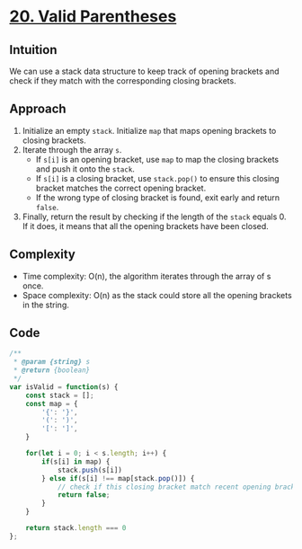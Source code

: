 # [20. Valid Parentheses](https://leetcode.com/problems/valid-parentheses/description/)

## Intuition
We can use a stack data structure to keep track of opening brackets and check if they match with the corresponding closing brackets.

## Approach
1. Initialize an empty `stack`. Initialize `map` that maps opening brackets to closing brackets.
2. Iterate through the array `s`.
   - If `s[i]` is an opening bracket, use `map` to map the closing brackets and push it onto the `stack`.
   - If `s[i]` is a closing bracket, use `stack.pop()` to ensure this closing bracket matches the correct opening bracket.
   - If the wrong type of closing bracket is found, exit early and return `false`.
3. Finally, return the result by checking if the length of the `stack` equals 0. If it does, it means that all the opening brackets have been closed.


## Complexity
- Time complexity: O(n), the algorithm iterates through the array of s once.
- Space complexity: O(n) as the stack could store all the opening brackets in the string.

## Code
```javascript
/**
 * @param {string} s
 * @return {boolean}
 */
var isValid = function(s) {
    const stack = [];
    const map = {
        '{': '}',
        '(': ')',
        '[': ']',
    }

    for(let i = 0; i < s.length; i++) {
        if(s[i] in map) {
            stack.push(s[i])
        } else if(s[i] !== map[stack.pop()]) {
            // check if this closing bracket match recent opening bracket 
            return false;
        }
    }

    return stack.length === 0
};
```